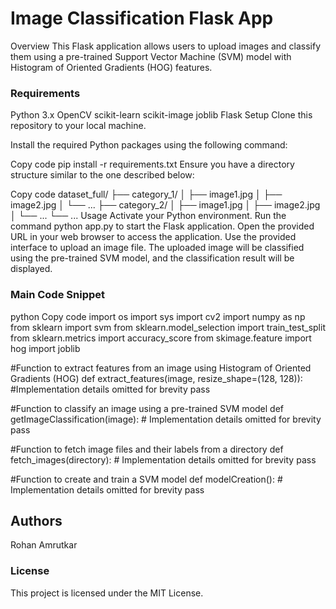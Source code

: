 # Image Classification Flask App
Overview
This Flask application allows users to upload images and classify them using a pre-trained Support Vector Machine (SVM) model with Histogram of Oriented Gradients (HOG) features.

### Requirements
Python 3.x
OpenCV
scikit-learn
scikit-image
joblib
Flask
Setup
Clone this repository to your local machine.

Install the required Python packages using the following command:

Copy code
pip install -r requirements.txt
Ensure you have a directory structure similar to the one described below:

Copy code
dataset_full/
├── category_1/
│   ├── image1.jpg
│   ├── image2.jpg
│   └── ...
├── category_2/
│   ├── image1.jpg
│   ├── image2.jpg
│   └── ...
└── ...
Usage
Activate your Python environment.
Run the command python app.py to start the Flask application.
Open the provided URL in your web browser to access the application.
Use the provided interface to upload an image file.
The uploaded image will be classified using the pre-trained SVM model, and the classification result will be displayed.
### Main Code Snippet
python
Copy code
import os
import sys
import cv2
import numpy as np
from sklearn import svm
from sklearn.model_selection import train_test_split
from sklearn.metrics import accuracy_score
from skimage.feature import hog
import joblib

#Function to extract features from an image using Histogram of Oriented Gradients (HOG)
def extract_features(image, resize_shape=(128, 128)):
    #Implementation details omitted for brevity
    pass

#Function to classify an image using a pre-trained SVM model
def getImageClassification(image):
    # Implementation details omitted for brevity
    pass

#Function to fetch image files and their labels from a directory
def fetch_images(directory):
    # Implementation details omitted for brevity
    pass

#Function to create and train a SVM model
def modelCreation():
    # Implementation details omitted for brevity
    pass
## Authors
Rohan Amrutkar
### License
This project is licensed under the MIT License.
